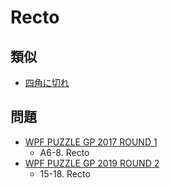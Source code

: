 # Recto

## 類似
- [四角に切れ](shikaku.md)

## 問題
- [WPF PUZZLE GP 2017 ROUND 1](../questions/wpfpgp2017_1.md)
	- A6-8. Recto
- [WPF PUZZLE GP 2019 ROUND 2](../questions/wpfpgp2019_2.md)
	- 15-18. Recto
